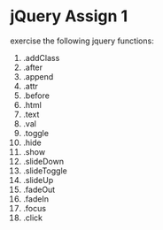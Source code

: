 # jQuery Assign 1

exercise the following jquery functions:
1. .addClass
1. .after
1. .append
1. .attr
1. .before
1. .html
1. .text
1. .val
1. .toggle
1. .hide
1. .show
1. .slideDown
1. .slideToggle
1. .slideUp
1. .fadeOut
1. .fadeIn
1. .focus
1. .click
